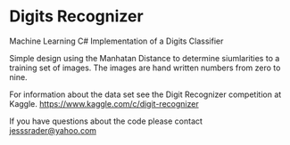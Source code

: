 # Digits Recognizer
Machine Learning C# Implementation of a Digits Classifier

Simple design using the Manhatan Distance to determine siumlarities to a training set of images. The images are hand written numbers from zero to nine.

For information about the data set see the Digit Recognizer competition at Kaggle.
https://www.kaggle.com/c/digit-recognizer

If you have questions about the code please contact jesssrader@yahoo.com

